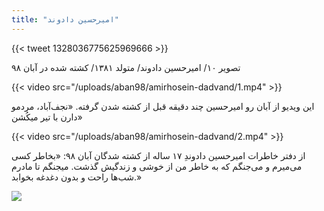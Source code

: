 ```yaml
---
title: "امیرحسین دادوند"
---
```


{{< tweet 1328036775625969666 >}}

تصویر ۱۰/ امیرحسین دادوند/ متولد ۱۳۸۱/ کشته شده در آبان ۹۸

{{< video src="/uploads/aban98/amirhosein-dadvand/1.mp4" >}}

این ویدیو از آبان رو امیرحسین چند دقیقه قبل از کشته شدن گرفته. «نجف‌آباد، مردمو دارن با تیر میکُشن»

{{< video src="/uploads/aban98/amirhosein-dadvand/2.mp4" >}}

از دفتر خاطرات امیرحسین دادوندِ ۱۷ ساله از کشته شدگان آبان ۹۸: «بخاطر کسی می‌میرم و می‌جنگم که به خاطر من از خوشی و زندگیش گذشت. میجنگم تا مادرم شب‌ها راحت و بدون دغدغه بخوابد.»

![](/uploads/aban98/amirhosein-dadvand/3.jpg)
